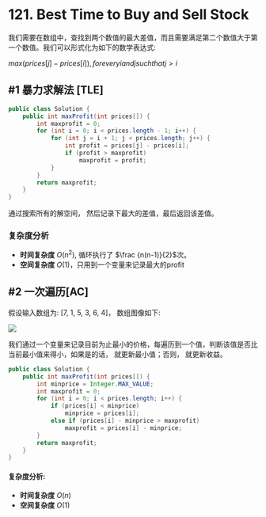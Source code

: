 # 121. Best Time to Buy and Sell Stock

我们需要在数组中，查找到两个数值的最大差值，而且需要满足第二个数值大于第一个数值。我们可以形式化为如下的数学表达式:

$max(prices[j] - prices[i]), for every i and j such that j > i$

## #1 暴力求解法 [TLE]

```java
public class Solution {
    public int maxProfit(int prices[]) {
        int maxprofit = 0;
        for (int i = 0; i < prices.length - 1; i++) {
            for (int j = i + 1; j < prices.length; j++) {
                int profit = prices[j] - prices[i];
                if (profit > maxprofit)
                    maxprofit = profit;
            }
        }
        return maxprofit;
    }
}
```

通过搜索所有的解空间， 然后记录下最大的差值，最后返回该差值。

### 复杂度分析

- **时间复杂度** $O(n^2)$, 循环执行了 $\frac {n(n-1)}{2}$次。
- **空间复杂度** $O(1)$，只用到一个变量来记录最大的profit

## #2 一次遍历[AC]

假设输入数组为: [7, 1, 5, 3, 6, 4]， 数组图像如下:

![](https://leetcode.com/media/original_images/121_profit_graph.png)

我们通过一个变量来记录目前为止最小的价格，每遍历到一个值，判断该值是否比当前最小值来得小，如果是的话， 就更新最小值；否则， 就更新收益。

```java
public class Solution {
    public int maxProfit(int prices[]) {
        int minprice = Integer.MAX_VALUE;
        int maxprofit = 0;
        for (int i = 0; i < prices.length; i++) {
            if (prices[i] < minprice)
                minprice = prices[i];
            else if (prices[i] - minprice > maxprofit)
                maxprofit = prices[i] - minprice;
        }
        return maxprofit;
    }
}
```

#### 复杂度分析:

- **时间复杂度** $O(n)$
- **空间复杂度** $O(1)$

